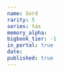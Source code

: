 ```yaml
---
name: Sord
rarity: 5
series: tas
memory_alpha:
bigbook_tier: -1
in_portal: true
date:
published: true
---
```



